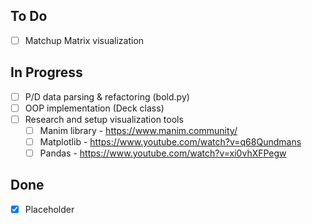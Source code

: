 ## To Do

- [ ] Matchup Matrix visualization

## In Progress

- [ ] P/D data parsing & refactoring (bold.py)
- [ ] OOP implementation (Deck class)
- [ ] Research and setup visualization tools
  - [ ] Manim library - https://www.manim.community/
  - [ ] Matplotlib - https://www.youtube.com/watch?v=q68Qundmans
  - [ ] Pandas - https://www.youtube.com/watch?v=xi0vhXFPegw

## Done

- [x] Placeholder

